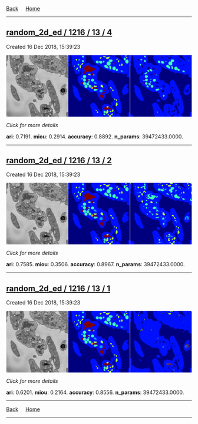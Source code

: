 
[Back](..)&nbsp;&nbsp;&nbsp;&nbsp;&nbsp;[Home](https://leapmanlab.github.io/snapshots)

---

<div class="summary"><a href="4"><h2>random_2d_ed / 1216 / 13 / 4</h2></a><p>Created 16 Dec 2018, 15:39:23
</p><a href="4"><img src="4/media/summary.png" align="center"></a><p>
<i>Click for more details</i>
</p></div>

**ari**: 0.7191. **miou**: 0.2914. **accuracy**: 0.8892. **n_params**: 39472433.0000. 

---

<div class="summary"><a href="2"><h2>random_2d_ed / 1216 / 13 / 2</h2></a><p>Created 16 Dec 2018, 15:39:23
</p><a href="2"><img src="2/media/summary.png" align="center"></a><p>
<i>Click for more details</i>
</p></div>

**ari**: 0.7585. **miou**: 0.3506. **accuracy**: 0.8967. **n_params**: 39472433.0000. 

---

<div class="summary"><a href="1"><h2>random_2d_ed / 1216 / 13 / 1</h2></a><p>Created 16 Dec 2018, 15:39:23
</p><a href="1"><img src="1/media/summary.png" align="center"></a><p>
<i>Click for more details</i>
</p></div>

**ari**: 0.6201. **miou**: 0.2164. **accuracy**: 0.8556. **n_params**: 39472433.0000. 

---

[Back](..)&nbsp;&nbsp;&nbsp;&nbsp;&nbsp;[Home](https://leapmanlab.github.io/snapshots)

---